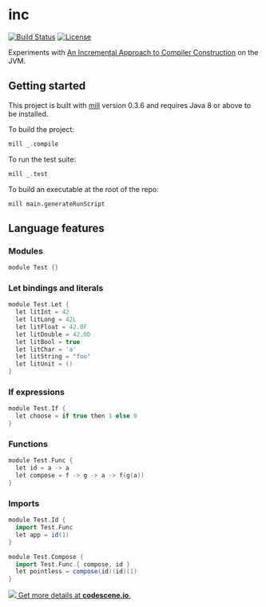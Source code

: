 # inc

[![Build Status](https://api.travis-ci.org/DavidGregory084/inc.svg)](https://travis-ci.org/DavidGregory084/inc)
[![License](https://img.shields.io/github/license/DavidGregory084/inc.svg)](https://opensource.org/licenses/Apache-2.0)

Experiments with [An Incremental Approach to Compiler Construction](http://scheme2006.cs.uchicago.edu/11-ghuloum.pdf) on the JVM.

## Getting started

This project is built with [mill](https://www.lihaoyi.com/mill/) version 0.3.6 and requires Java 8 or above to be installed.

To build the project:

```scala
mill _.compile
```

To run the test suite:

```scala
mill _.test
```

To build an executable at the root of the repo:

```
mill main.generateRunScript
```

## Language features

### Modules

```scala
module Test {}
```

### Let bindings and literals

```scala
module Test.Let {
  let litInt = 42
  let litLong = 42L
  let litFloat = 42.0F
  let litDouble = 42.0D
  let litBool = true
  let litChar = 'a' 
  let litString = "foo"
  let litUnit = ()
}
```

### If expressions

```scala
module Test.If {
  let choose = if true then 1 else 0
}
```

### Functions

```scala
module Test.Func {
  let id = a -> a
  let compose = f -> g -> a -> f(g(a))
}
```

### Imports

```scala
module Test.Id {
  import Test.Func
  let app = id(1)
}

module Test.Compose {
  import Test.Func.{ compose, id }
  let pointless = compose(id)(id)(1)
}
```

[![](https://codescene.io/projects/3147/status.svg) Get more details at **codescene.io**.](https://codescene.io/projects/3147/jobs/latest-successful/results)
